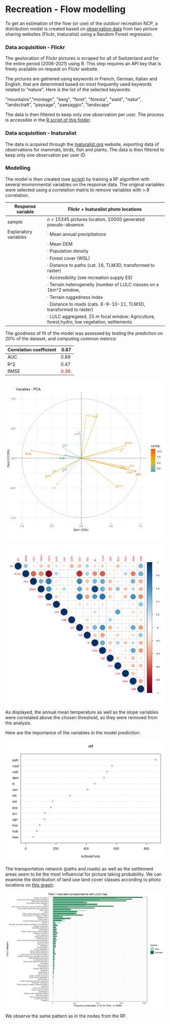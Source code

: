 # Recreation - Flow modelling

To get an estimation of the flow (or use) of the outdoor recreation NCP, a distribution model is created based on [observation data](https://github.com/ValParCH/ValparCH/blob/main/recreation/recreation_flow/data) from two picture sharing websites (Flickr, Inaturalist) using a Random Forest regression. 

### Data acquisition - Flickr

The geolocation of Flickr pictures is scraped for all of Switzerland and for the entire period (2006-2021) using R. This step requires an API key that is freely available on request on Flickr website. 

The pictures are gathered using keywords in French, German, Italian and English, that are determined based on most frequently used keywords related to "nature". Here is the list of the selected keywords: 

"mountains","montagn", "berg", "foret", "foresta", "wald", "natur", "landschaft", "paysage", "paesaggio", "landscape"

The data is then filtered to keep only one observation per user. The process is accessible in the [R script of this folder](https://github.com/ValParCH/ValparCH/blob/main/recreation/recreation_flow/Flickr_pictures_Extraction.R). 

### Data acquisition - Inaturalist

The data is acquired through the [Inaturalist.org](https://www.inaturalist.org/) website, exporting data of observations for mammals, birds, fish and plants. The data is then filtered to keep only one observation per user ID. 

### Modelling

The model is then created (see [script](https://github.com/ValParCH/ValparCH/blob/main/recreation/recreation_flow/RF_flickr_inat.R)) by training a RF algorithm with several environmental variables on the response data. The original variables were selected using a correlation matrix to remove variables with >.8 correlation. 

| Response variable     | Flickr + Inaturalist photo locations                         |
| --------------------- | ------------------------------------------------------------ |
| sample                | *n =* 15345 pictures location, 10000 generated pseudo-absence. |
| Explanatory variables | ·    Mean annual precipitations                              |
|                       | ·    Mean DEM                                                |
|                       | ·    Population density                                      |
|                       | ·    Forest cover (WSL)                                      |
|                       | ·    Distance to paths (cat. 16, TLM3D, transformed to raster) |
|                       | ·    Accessibility (see recreation supply ES)                |
|                       | ·    Terrain heterogeneity (number of LULC classes on a 1km^2 window, |
|                       | ·    Terrain ruggedness index                                |
|                       | ·    Distance to roads (cats. 8-9-10-11, TLM3D, transformed to raster) |
|                       | ·    LULC aggregated, 25 m focal window: Agriculture, forest,hydro, low vegetation, settlements |

The goodness of fit of the model was assessed by testing the prediction on 20% of the dataset, and computing common metrics: 

| Correlation coefficient | 0.67 |
| ----------------------- | ---- |
| AUC                     | 0.89 |
| R^2                     | 0.47 |
| RMSE                    | <span style="color:red">0.36</span>.|

![](https://github.com/ValParCH/ValparCH/blob/main/recreation/recreation_flow/figs/cor_circle.png)

![](https://github.com/ValParCH/ValparCH/blob/main/recreation/recreation_flow/figs/correlogram.png)

As displayed, the annual mean temperature as well as the slope variables were correlated above the chosen threshold, so they were removed from the analysis. 

Here are the importance of the variables in the model prediction: 

![VarimpPlot](https://github.com/ValParCH/ValparCH/blob/main/recreation/recreation_flow/figs/VarimpPlot.png)

The transportation network (paths and roads) as well as the settlement areas seem to be the most influencial for picture taking probability. We can examine the distribution of land use land cover classes according to photo locations on [this graph](https://github.com/ValParCH/ValparCH/blob/main/recreation/recreation_flow/barplot_LULC_photo_freq.R): 

![Flickr_inat_LULC_sep](https://github.com/ValParCH/ValparCH/blob/main/recreation/recreation_flow/figs/Flickr_inat_LULC_sep.png)



We observe the same pattern as in the nodes from the RF. 

